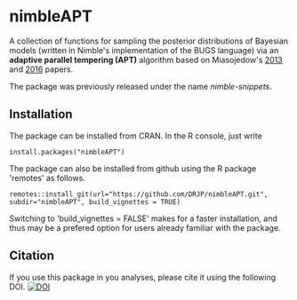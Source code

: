nimbleAPT
===============

A collection of functions for sampling the posterior distributions of Bayesian models (written in Nimble's implementation of the BUGS language) via an **adaptive parallel tempering (APT)** algorithm based on Miasojedow's [2013](https://www.tandfonline.com/doi/abs/10.1080/10618600.2013.778779) and [2016](https://link.springer.com/article/10.1007/s11222-015-9579-0) papers.

The package was previously released under the name *nimble-snippets*.

Installation
------------
The package can be installed from CRAN. In the R console, just write
```
install.packages("nimbleAPT")
```

The package can also be installed from github using the R package 'remotes' as follows.
```
remotes::install_git(url="https://github.com/DRJP/nimbleAPT.git", subdir="nimbleAPT", build_vignettes = TRUE)
```
Switching to 'build_vignettes = FALSE' makes for a faster installation, and thus may be a prefered option for users already familiar with the package.


Citation
--------
If you use this package in you analyses, please cite it using the following DOI.
[![DOI](https://zenodo.org/badge/106051349.svg)](https://zenodo.org/badge/latestdoi/106051349)
